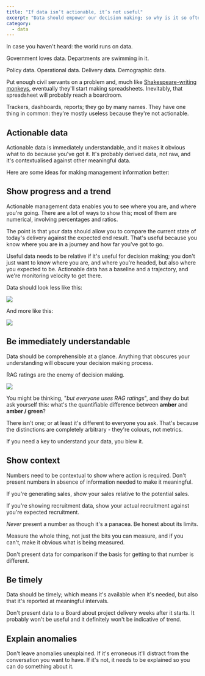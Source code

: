 ```yaml
---
title: "If data isn’t actionable, it’s not useful"
excerpt: "Data should empower our decision making; so why is it so often useless?"
category:
  - data
---
```


In case you haven't heard: the world runs on data.

Government loves data. Departments are swimming in it.

Policy data. Operational data. Delivery data. Demographic data.

Put enough civil servants on a problem and, much like [Shakespeare-writing monkeys](https://en.m.wikipedia.org/wiki/Infinite_monkey_theorem), eventually they'll start making spreadsheets. Inevitably, that spreadsheet will probably reach a boardroom.

Trackers, dashboards, reports; they go by many names. They have one thing in common: they're mostly useless because they're not actionable.

## Actionable data

Actionable data is immediately understandable, and it makes it obvious what to do because you've got it. It's probably derived data, not raw, and it's contextualised against other meaningful data.

Here are some ideas for making management information better:

## Show progress and a trend

Actionable management data enables you to see where you are, and where you're going. There are a lot of ways to show this; most of them are numerical, involving percentages and ratios.

The point is that your data should allow you to compare the current state of today's delivery against the expected end result. That's useful because you know where you are in a journey and how far you've got to go.

Useful data needs to be relative if it's useful for decision making; you don't just want to know where you are, and where you're headed, but also where you expected to be. Actionable data has a baseline and a trajectory, and we're monitoring velocity to get there.

Data should look less like this:

![](/assets/images/posts/2016/04/23/actionable-data/actionable-data-1.jpg)

And more like this:

![](/assets/images/posts/2016/04/23/actionable-data/actionable-data-2.jpg)


## Be immediately understandable

Data should be comprehensible at a glance. Anything that obscures your understanding will obscure your decision making process.

RAG ratings are the enemy of decision making.

![](/assets/images/posts/2016/04/23/actionable-data/actionable-data-3.jpg)

You might be thinking, "*but everyone uses RAG ratings*", and they do but ask yourself this: what's the quantifiable difference between **amber** and **amber / green**?

There isn't one; or at least it's different to everyone you ask. That's because the distinctions are completely arbitrary - they're colours, not metrics.

If you need a key to understand your data, you blew it.

## Show context

Numbers need to be contextual to show where action is required. Don't present numbers in absence of information needed to make it meaningful.

If you're generating sales, show your sales relative to the potential sales.

If you're showing recruitment data, show your actual recruitment against you're expected recruitment.

*Never* present a number as though it's a panacea. Be honest about its limits.

Measure the whole thing, not just the bits you can measure, and if you can't, make it obvious what is being measured.

Don't present data for comparison if the basis for getting to that number is different.

## Be timely

Data should be timely; which means it's available when it's needed, but also that it's reported at meaningful intervals.

Don't present data to a Board about project delivery weeks after it starts. It probably won't be useful and it definitely won't be indicative of trend.

## Explain anomalies

Don't leave anomalies unexplained. If it's erroneous it'll distract from the conversation you want to have. If it's not, it needs to be explained so you can do something about it.